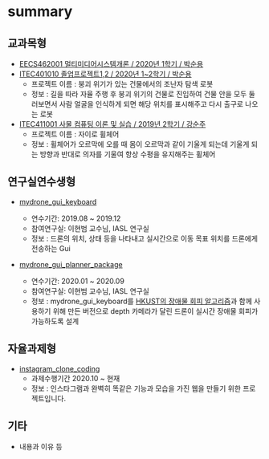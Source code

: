 # summary


## 교과목형
- [EECS462001 멀티미디어시스템개론 / 2020년 1학기 / 박순용](https://github.com/0307kwon/2020.1_MultimediaSystem)
- [ITEC401010 졸업프로젝트1,2 / 2020년 1~2학기 / 박순용](https://github.com/0307kwon/kesla_project)
  - 프로젝트 이름 : 붕괴 위기가 있는 건물에서의 조난자 탐색 로봇
  - 정보 : 길을 따라 자율 주행 후 붕괴 위기의 건물로 진입하여 건물 안을 모두 둘러보면서 사람 얼굴을 인식하게 되면 해당 위치를 표시해주고 다시 출구로 나오는 로봇 
- [ITEC411001 사물 컴퓨팅 이론 및 실습 / 2019년 2학기 / 강순주](https://github.com/0307kwon/2019.2_gyroWheelchair)
  - 프로젝트 이름 : 자이로 휠체어
  - 정보 : 휠체어가 오르막에 오를 때 몸이 오르막과 같이 기울게 되는데 기울게 되는 방향과 반대로 의자를 기울여 항상 수평을 유지해주는 휠체어 

## 연구실연수생형
- [mydrone_gui_keyboard](https://github.com/0307kwon/mydrone_gui_keyboard)
  - 연수기간: 2019.08 ~ 2019.12
  - 참여연구실: 이현범 교수님, IASL 연구실
  - 정보 : 드론의 위치, 상태 등을 나타내고 실시간으로 이동 목표 위치를 드론에게 전송하는 Gui
  
- [mydrone_gui_planner_package](https://github.com/0307kwon/mydrone_gui_planner_package)
  - 연수기간: 2020.01 ~ 2020.09
  - 참여연구실: 이현범 교수님, IASL 연구실  
  - 정보 : mydrone_gui_keyboard를 [HKUST의 장애물 회피 알고리즘](https://github.com/HKUST-Aerial-Robotics/Fast-Planner)과 함께 사용하기 위해 만든 버전으로
      depth 카메라가 달린 드론이 실시간 장애물 회피가 가능하도록 설계

## 자율과제형
- [instagram_clone_coding](https://github.com/0307kwon/instagram_clone_coding)
  - 과제수행기간 2020.10 ~ 현재
  - 정보 : 인스타그램과 완벽히 똑같은 기능과 모습을 가진 웹을 만들기 위한 프로젝트입니다.
  
 
## 기타
- 내용과 이유 등
